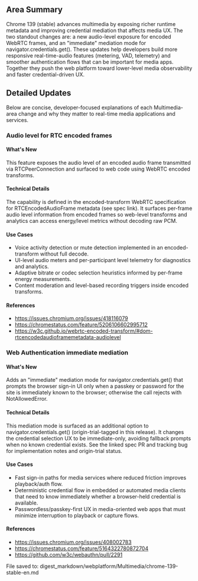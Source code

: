 ## Area Summary

Chrome 139 (stable) advances multimedia by exposing richer runtime metadata and improving credential mediation that affects media UX. The two standout changes are: a new audio-level exposure for encoded WebRTC frames, and an "immediate" mediation mode for navigator.credentials.get(). These updates help developers build more responsive real-time-audio features (metering, VAD, telemetry) and smoother authentication flows that can be important for media apps. Together they push the web platform toward lower-level media observability and faster credential-driven UX.

## Detailed Updates

Below are concise, developer-focused explanations of each Multimedia-area change and why they matter to real-time media applications and services.

### Audio level for RTC encoded frames

#### What's New
This feature exposes the audio level of an encoded audio frame transmitted via RTCPeerConnection and surfaced to web code using WebRTC encoded transforms.

#### Technical Details
The capability is defined in the encoded-transform WebRTC specification for RTCEncodedAudioFrame metadata (see spec link). It surfaces per-frame audio level information from encoded frames so web-level transforms and analytics can access energy/level metrics without decoding raw PCM.

#### Use Cases
- Voice activity detection or mute detection implemented in an encoded-transform without full decode.
- UI-level audio meters and per-participant level telemetry for diagnostics and analytics.
- Adaptive bitrate or codec selection heuristics informed by per-frame energy measurements.
- Content moderation and level-based recording triggers inside encoded transforms.

#### References
- https://issues.chromium.org/issues/418116079
- https://chromestatus.com/feature/5206106602995712
- https://w3c.github.io/webrtc-encoded-transform/#dom-rtcencodedaudioframemetadata-audiolevel

### Web Authentication immediate mediation

#### What's New
Adds an "immediate" mediation mode for navigator.credentials.get() that prompts the browser sign-in UI only when a passkey or password for the site is immediately known to the browser; otherwise the call rejects with NotAllowedError.

#### Technical Details
This mediation mode is surfaced as an additional option to navigator.credentials.get() (origin-trial-tagged in this release). It changes the credential selection UX to be immediate-only, avoiding fallback prompts when no known credential exists. See the linked spec PR and tracking bug for implementation notes and origin-trial status.

#### Use Cases
- Fast sign-in paths for media services where reduced friction improves playback/auth flow.
- Deterministic credential flow in embedded or automated media clients that need to know immediately whether a browser-held credential is available.
- Passwordless/passkey-first UX in media-oriented web apps that must minimize interruption to playback or capture flows.

#### References
- https://issues.chromium.org/issues/408002783
- https://chromestatus.com/feature/5164322780872704
- https://github.com/w3c/webauthn/pull/2291

File saved to: digest_markdown/webplatform/Multimedia/chrome-139-stable-en.md